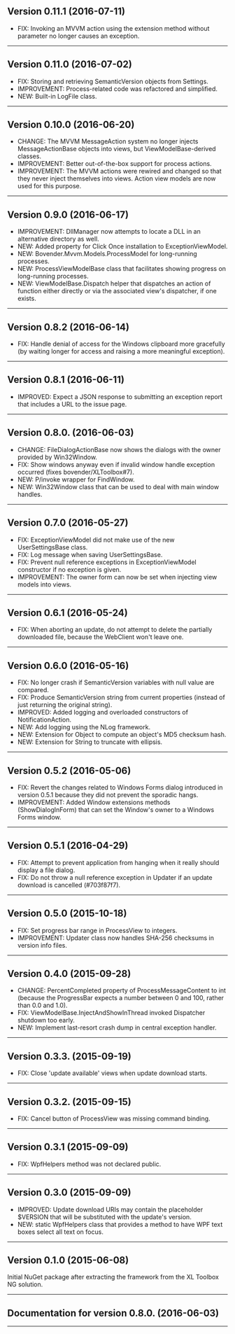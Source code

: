 Version 0.11.1 (2016-07-11)
------------------------------------------------------------------------

- FIX: Invoking an MVVM action using the extension method without parameter no longer causes an exception.

* * * * * * * * * * * * * * * * * * * * * * * * * * * * * * * * * * * * 


Version 0.11.0 (2016-07-02)
------------------------------------------------------------------------

- FIX: Storing and retrieving SemanticVersion objects from Settings.
- IMPROVEMENT: Process-related code was refactored and simplified.
- NEW: Built-in LogFile class.

* * * * * * * * * * * * * * * * * * * * * * * * * * * * * * * * * * * * 


Version 0.10.0 (2016-06-20)
------------------------------------------------------------------------

- CHANGE: The MVVM MessageAction system no longer injects MessageActionBase objects into views, but ViewModelBase-derived classes.
- IMPROVEMENT: Better out-of-the-box support for process actions.
- IMPROVEMENT: The MVVM actions were rewired and changed so that they never inject themselves into views. Action view models are now used for this purpose.

* * * * * * * * * * * * * * * * * * * * * * * * * * * * * * * * * * * * 


Version 0.9.0 (2016-06-17)
------------------------------------------------------------------------

- IMPROVEMENT: DllManager now attempts to locate a DLL in an alternative directory as well.
- NEW: Added property for Click Once installation to ExceptionViewModel.
- NEW: Bovender.Mvvm.Models.ProcessModel for long-running processes.
- NEW: ProcessViewModelBase class that facilitates showing progress on long-running processes.
- NEW: ViewModelBase.Dispatch helper that dispatches an action of function either directly or via the associated view's dispatcher, if one exists.

* * * * * * * * * * * * * * * * * * * * * * * * * * * * * * * * * * * * 


Version 0.8.2 (2016-06-14)
------------------------------------------------------------------------

- FIX: Handle denial of access for the Windows clipboard more gracefully (by waiting longer for access and raising a more meaningful exception).

* * * * * * * * * * * * * * * * * * * * * * * * * * * * * * * * * * * * 


Version 0.8.1 (2016-06-11)
------------------------------------------------------------------------

- IMPROVED: Expect a JSON response to submitting an exception report that includes a URL to the issue page.

* * * * * * * * * * * * * * * * * * * * * * * * * * * * * * * * * * * * 


Version 0.8.0. (2016-06-03)
------------------------------------------------------------------------

- CHANGE: FileDialogActionBase now shows the dialogs with the owner provided by Win32Window.
- FIX: Show windows anyway even if invalid window handle exception occurred (fixes bovender/XLToolbox#7).
- NEW: P/invoke wrapper for FindWindow.
- NEW: Win32Window class that can be used to deal with main window handles.

* * * * * * * * * * * * * * * * * * * * * * * * * * * * * * * * * * * * 


Version 0.7.0 (2016-05-27)
------------------------------------------------------------------------

- FIX: ExceptionViewModel did not make use of the new UserSettingsBase class.
- FIX: Log message when saving UserSettingsBase.
- FIX: Prevent null reference exceptions in ExceptionViewModel constructor if no exception is given.
- IMPROVEMENT: The owner form can now be set when injecting view models into views.

* * * * * * * * * * * * * * * * * * * * * * * * * * * * * * * * * * * * 


Version 0.6.1 (2016-05-24)
------------------------------------------------------------------------

- FIX: When aborting an update, do not attempt to delete the partially downloaded file, because the WebClient won't leave one.

* * * * * * * * * * * * * * * * * * * * * * * * * * * * * * * * * * * * 


Version 0.6.0 (2016-05-16)
------------------------------------------------------------------------

- FIX: No longer crash if SemanticVersion variables with null value are compared.
- FIX: Produce SemanticVersion string from current properties (instead of just returning the original string).
- IMPROVED: Added logging and overloaded constructors of NotificationAction.
- NEW: Add logging using the NLog framework.
- NEW: Extension for Object to compute an object's MD5 checksum hash.
- NEW: Extension for String to truncate with ellipsis.

* * * * * * * * * * * * * * * * * * * * * * * * * * * * * * * * * * * * 


Version 0.5.2 (2016-05-06)
------------------------------------------------------------------------

- FIX: Revert the changes related to Windows Forms dialog introduced in version 0.5.1 because they did not prevent the sporadic hangs.
- IMPROVEMENT: Added Window extensions methods (ShowDialogInForm) that can set the Window's owner to a Windows Forms window.

* * * * * * * * * * * * * * * * * * * * * * * * * * * * * * * * * * * * 


Version 0.5.1 (2016-04-29)
------------------------------------------------------------------------

- FIX: Attempt to prevent application from hanging when it really should display a file dialog.
- FIX: Do not throw a null reference exception in Updater if an update download is cancelled (#703f87f7).

* * * * * * * * * * * * * * * * * * * * * * * * * * * * * * * * * * * * 


Version 0.5.0 (2015-10-18)
------------------------------------------------------------------------

- FIX: Set progress bar range in ProcessView to integers.
- IMPROVEMENT: Updater class now handles SHA-256 checksums in version info files.

* * * * * * * * * * * * * * * * * * * * * * * * * * * * * * * * * * * * 


Version 0.4.0 (2015-09-28)
------------------------------------------------------------------------

- CHANGE: PercentCompleted property of ProcessMessageContent to int (because the ProgressBar expects a number between 0 and 100, rather than 0.0 and 1.0).
- FIX: ViewModelBase.InjectAndShowInThread invoked Dispatcher shutdown too early.
- NEW: Implement last-resort crash dump in central exception handler.

* * * * * * * * * * * * * * * * * * * * * * * * * * * * * * * * * * * * 


Version 0.3.3. (2015-09-19)
------------------------------------------------------------------------

- FIX: Close 'update available' views when update download starts.

* * * * * * * * * * * * * * * * * * * * * * * * * * * * * * * * * * * * 


Version 0.3.2. (2015-09-15)
------------------------------------------------------------------------

- FIX: Cancel button of ProcessView was missing command binding.

* * * * * * * * * * * * * * * * * * * * * * * * * * * * * * * * * * * * 


Version 0.3.1 (2015-09-09)
------------------------------------------------------------------------

- FIX: WpfHelpers method was not declared public.

* * * * * * * * * * * * * * * * * * * * * * * * * * * * * * * * * * * * 


Version 0.3.0 (2015-09-09)
------------------------------------------------------------------------

- IMPROVED: Update download URIs may contain the placeholder $VERSION that will be substituted with the update's version.
- NEW: static WpfHelpers class that provides a method to have WPF text boxes select all text on focus.

* * * * * * * * * * * * * * * * * * * * * * * * * * * * * * * * * * * * 





Version 0.1.0 (2015-06-08)
------------------------------------------------------------------------

Initial NuGet package after extracting the framework from the XL Toolbox NG solution.

* * * * * * * * * * * * * * * * * * * * * * * * * * * * * * * * * * * * 


Documentation for version 0.8.0. (2016-06-03)
------------------------------------------------------------------------



* * * * * * * * * * * * * * * * * * * * * * * * * * * * * * * * * * * *
